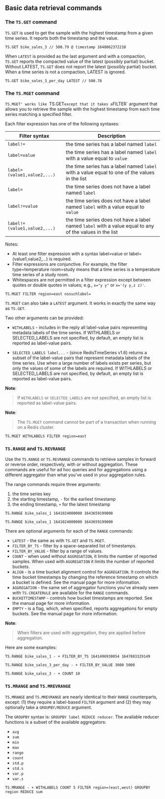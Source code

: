 ## Basic data retrieval commands

### The `TS.GET` command

`TS.GET` is used to get the sample with the highest timestamp from a given time series. It reports both the timestamp and the value.

```redis TS.GET from bike_sales_3
TS.GET bike_sales_3 // 500.79 @ timestamp 1648062372210
```

When `LATEST` is provided as the last argument and with a compaction, `TS.GET` reports the compacted value of the latest (possibly partial) bucket. Without LATEST, `TS.GET` does not report the latest (possibly partial) bucket. When a time series is not a compaction, LATEST is ignored.

```redis TS.GET from bike_sales_3_per_day
TS.GET bike_sales_3_per_day LATEST // 500.78
```

### The `TS.MGET` command

`TS.MGET' works like `TS.GET` except that it takes a `FILTER` argument that allows you to retrieve the sample with the highest timestamp from each time series matching a specified filter.

Each filter expression has one of the following syntaxes:

| Filter syntax | Description |
| ------------- | ----------- |
| `label!=` | the time series has a label named `label` |
| `label=value` | the time series has a label named `label` with a value equal to `value` |
| `label=(value1,value2,...)` | the time series has a label named `label` with a value equal to one of the values in the list |
| `label=` | the time series does not have a label named `label` |
| `label!=value` | the time series does not have a label named `label` with a value equal to `value` |
| `label!=(value1,value2,...)` | the time series does not have a label named `label` with a value equal to any of the values in the list |

Notes:

- At least one filter expression with a syntax label=value or label=(value1,value2,...) is required.
- Filter expressions are conjunctive. For example, the filter type=temperature room=study means that a time series is a temperature time series of a study room.
- Whitespaces are not permitted in a filter expression except between quotes or double quotes in values; e.g., `x="y y"` or `x='(y y,z z)'`.

```redis TS.MGET using east as the filter
TS.MGET FILTER region=east nosuchlabel=
```

`TS.MGET` can also take a `LATEST` argument. It works in exactly the same way as `TS.GET`.

Two other arguments can be provided:

- `WITHLABELS` - includes in the reply all label-value pairs representing metadata labels of the time series. If WITHLABELS or SELECTED_LABELS are not specified, by default, an empty list is reported as label-value pairs.

- `SELECTED_LABELS label...` - (since RedisTimeSeries v1.6) returns a subset of the label-value pairs that represent metadata labels of the time series. Use when a large number of labels exists per series, but only the values of some of the labels are required. If WITHLABELS or SELECTED_LABELS are not specified, by default, an empty list is reported as label-value pairs.

**Note**:
> If `WITHLABELS` or `SELECTED_LABELS` are not specified, an empty list is reported as label-value pairs.

**Note**:
> The `TS.MGET` command cannot be part of a transaction when running on a Redis cluster.

```redis TS.MGET using WITHLABELS
TS.MGET WITHLABELS FILTER region=east
```

### `TS.RANGE` and `TS.REVRANGE`

Use the `TS.RANGE` or `TS.REVRANGE` commands to retrieve samples in forward or reverse order, respectively, with or without aggregation.
These commands are useful for ad hoc queries and for aggregations using a different aggregator than what you've used in your aggregation rules.

The range commands require three arguments:

1. the time series key
1. the starting timestamp, `-` for the earliest timestamp
1. the ending timestamp, `+` for the latest timestamp

```TS.RANGE basic usage
TS.RANGE bike_sales_1 1641024000000 1643659199000
```

```TS.REVRANGE basic usage
TS.RANGE bike_sales_1 1641024000000 1643659199000
```

There are optional arguments for each of the `RANGE` commands:

- `LATEST` - the same as with `TS.GET` and `TS.MGET`.
- `FILTER_BY_TS` - filter by a space-separated list of timestamps.
- `FILTER_BY_VALUE` - filter by a range of values.
- `COUNT` - when used without `AGGREGATION`, it limits the number of reported samples. When used with `AGGREGATION` it limits the number of reported buckets.
- `ALIGN` - is a time bucket alignment control for `AGGREGATION`. It controls the time bucket timestamps by changing the reference timestamp on which a bucket is defined. See the manual page for more information.
- `AGGREGATION` - the same set of aggregator functions you've already seen with `TS.CREATERULE` are available for the `RANGE` commands.
- `BUCKETTIMESTAMP` - controls how bucket timestamps are reported. See the manual page for more information.
- `EMPTY` - is a flag, which, when specified, reports aggregations for empty buckets. See the manual page for more information.

**Note**:
> When filters are used with aggregation, they are applied before aggregation.

Here are some examples:

```redis FILTER_BY_TS in action
TS.RANGE bike_sales_1 - + FILTER_BY_TS 1641496930054 1647883329149
```

```redis FILTER_BY_VALUE in action
TS.RANGE bike_sales_3_per_day - + FILTER_BY_VALUE 3000 5000
```

```redis COUNT in action
TS.RANGE bike_sales_3 - + COUNT 10
```

### `TS.MRANGE` and `TS.MREVRANGE`

`TS.MRANGE` and `TS.MREVRANGE` are nearly identical to their `RANGE` counterparts, except: (1) they require a label-based `FILTER` argument and (2) they may optionally take a `GROUPBY/REDUCE` argument.

The `GROUPBY` syntax is: `GROUPBY label REDUCE reducer`. The available reducer functions is a subset of the available aggregators:

- `avg`
- `sum`
- `min`
- `max`
- `range`
- `count`
- `std.p`
- `std.s`
- `var.p`
- `var.s`

```redis TS.MRANGE with GROUPBY/REDUCE
TS.MRANGE - + WITHLABELS COUNT 5 FILTER region=(east,west) GROUPBY region REDUCE sum
```